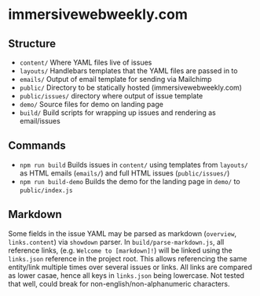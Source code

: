 # immersivewebweekly.com

## Structure

* `content/` Where YAML files live of issues
* `layouts/` Handlebars templates that the YAML files are passed in to
* `emails/` Output of email template for sending via Mailchimp
* `public/` Directory to be statically hosted (immersivewebweekly.com)
* `public/issues/` directory where output of issue template
* `demo/` Source files for demo on landing page
* `build/` Build scripts for wrapping up issues and rendering as email/issues

## Commands

* `npm run build` Builds issues in `content/` using templates from `layouts/` as HTML emails (`emails/`) and full HTML issues (`public/issues/`)
* `npm run build-demo` Builds the demo for the landing page in `demo/` to `public/index.js`

## Markdown

Some fields in the issue YAML may be parsed as markdown (`overview`, `links.content`) via `showdown` parser. In `build/parse-markdown.js`, all reference links, (e.g. `Welcome to [markdown]!`) will be linked using the `links.json` reference in the project root. This allows referencing the same entity/link multiple times over several issues or links. All links are compared as lower casae, hence all keys in `links.json` being lowercase. Not tested that well, could break for non-english/non-alphanumeric characters.
